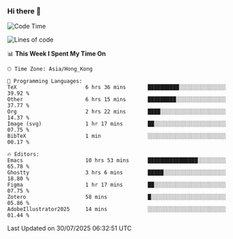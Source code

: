 ### Hi there 👋

<!--
**nicehiro/nicehiro** is a ✨ _special_ ✨ repository because its `README.md` (this file) appears on your GitHub profile.

Here are some ideas to get you started:

- 🔭 I’m currently working on ...
- 🌱 I’m currently learning ...
- 👯 I’m looking to collaborate on ...
- 🤔 I’m looking for help with ...
- 💬 Ask me about ...
- 📫 How to reach me: ...
- 😄 Pronouns: ...
- ⚡ Fun fact: ...
-->

<!--START_SECTION:waka-->
![Code Time](http://img.shields.io/badge/Code%20Time-851%20hrs%2051%20mins-blue)

![Lines of code](https://img.shields.io/badge/From%20Hello%20World%20I%27ve%20Written-1.7%20million%20lines%20of%20code-blue)

📊 **This Week I Spent My Time On** 

```text
🕑︎ Time Zone: Asia/Hong_Kong

💬 Programming Languages: 
TeX                      6 hrs 36 mins       ██████████░░░░░░░░░░░░░░░   39.92 % 
Other                    6 hrs 15 mins       █████████░░░░░░░░░░░░░░░░   37.77 % 
Org                      2 hrs 22 mins       ████░░░░░░░░░░░░░░░░░░░░░   14.37 % 
Image (svg)              1 hr 17 mins        ██░░░░░░░░░░░░░░░░░░░░░░░   07.75 % 
BibTeX                   1 min               ░░░░░░░░░░░░░░░░░░░░░░░░░   00.17 % 

🔥 Editors: 
Emacs                    10 hrs 53 mins      ████████████████░░░░░░░░░   65.78 % 
Ghostty                  3 hrs 6 mins        █████░░░░░░░░░░░░░░░░░░░░   18.80 % 
Figma                    1 hr 17 mins        ██░░░░░░░░░░░░░░░░░░░░░░░   07.75 % 
Zotero                   58 mins             █░░░░░░░░░░░░░░░░░░░░░░░░   05.86 % 
AdobeIllustrator2025     14 mins             ░░░░░░░░░░░░░░░░░░░░░░░░░   01.44 % 
```


 Last Updated on 30/07/2025 06:32:51 UTC
<!--END_SECTION:waka-->
